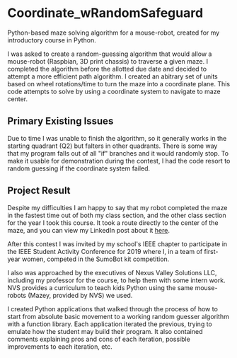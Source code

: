 # Coordinate_wRandomSafeguard
  Python-based maze solving algorithm for a mouse-robot, created for my introductory course in Python.

  I was asked to create a random-guessing algorithm that would allow a mouse-robot (Raspbian, 3D print chassis) to traverse a given maze. I completed the algorithm before the allotted due date and decided to attempt a more efficient path algorithm. I created an abitrary set of units based on wheel rotations/time to turn the maze into a coordinate plane. This code attempts to solve by using a coordinate system to navigate to maze center.

## Primary Existing Issues
  Due to time I was unable to finish the algorithm, so it generally works in the starting quadrant (Q2) but falters in other quadrants. There is some way that my program falls out of all "if" branches and it would randomly stop. To make it usable for demonstration during the contest, I had the code resort to random guessing if the coordinate system failed.

## Project Result
  Despite my difficulties I am happy to say that my robot completed the maze in the fastest time out of both my class section, and the other class section for the year I took this course. It took a route directly to the center of the maze, and you can view my LinkedIn post about it [here](https://www.linkedin.com/posts/alexabaldon_win-python-robot-activity-6478368903033606144-O-9c).

  After this contest I was invited by my school's IEEE chapter to participate in the IEEE Student Activity Conference for 2019 where I, in a team of first-year women, competed in the SumoBot kit competition.

  I also was approached by the executives of Nexus Valley Solutions LLC, including my professor for the course, to help them with some intern work. NVS provides a curriculum to teach kids Python using the same mouse-robots (Mazey, provided by NVS) we used.

  I created Python applications that walked through the process of how to start from absolute basic movement to a working random guesser algorithm with a function library. Each application iterated the previous, trying to emulate how the student may build their program. It also contained comments explaining pros and cons of each iteration, possible improvements to each iteration, etc.
